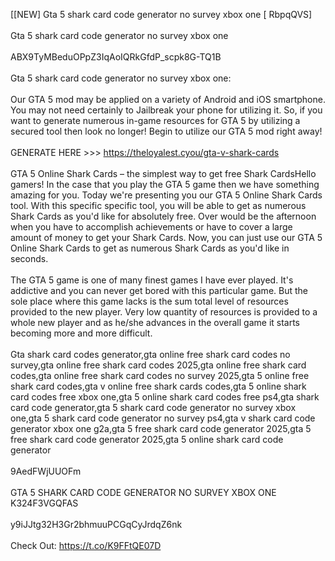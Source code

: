 [[NEW] Gta 5 shark card code generator no survey xbox one [ RbpqQVS]
<br>
<br>Gta 5 shark card code generator no survey xbox one
<br>
<br>ABX9TyMBeduOPpZ3IqAoIQRkGfdP_scpk8G-TQ1B
<br>
<br>Gta 5 shark card code generator no survey xbox one:
<br>
<br>Our GTA 5 mod may be applied on a variety of Android and iOS smartphone. You may not need certainly to Jailbreak your phone for utilizing it. So, if you want to generate numerous in-game resources for GTA 5 by utilizing a secured tool then look no longer! Begin to utilize our GTA 5 mod right away!
<br>
<br>GENERATE HERE >>> https://theloyalest.cyou/gta-v-shark-cards
<br>
<br>GTA 5 Online Shark Cards – the simplest way to get free Shark CardsHello gamers! In the case that you play the GTA 5 game then we have something amazing for you. Today we're presenting you our GTA 5 Online Shark Cards tool. With this specific specific tool, you will be able to get as numerous Shark Cards as you'd like for absolutely free. Over would be the afternoon when you have to accomplish achievements or have to cover a large amount of money to get your Shark Cards. Now, you can just use our GTA 5 Online Shark Cards to get as numerous Shark Cards as you'd like in seconds. 
<br>
<br>The GTA 5 game is one of many finest games I have ever played. It's addictive and you can never get bored with this particular game. But the sole place where this game lacks is the sum total level of resources provided to the new player. Very low quantity of resources is provided to a whole new player and as he/she advances in the overall game it starts becoming more and more difficult. 
<br>
<br>Gta shark card codes generator,gta online free shark card codes no survey,gta online free shark card codes 2025,gta online free shark card codes,gta online free shark card codes no survey 2025,gta 5 online free shark card codes,gta v online free shark cards codes,gta 5 online shark card codes free xbox one,gta 5 online shark card codes free ps4,gta shark card code generator,gta 5 shark card code generator no survey xbox one,gta 5 shark card code generator no survey ps4,gta v shark card code generator xbox one g2a,gta 5 free shark card code generator 2025,gta 5 free shark card code generator 2025,gta 5 online shark card code generator
<br>
<br>9AedFWjUUOFm
<br>
<br>GTA 5 SHARK CARD CODE GENERATOR NO SURVEY XBOX ONE K324F3VGQFAS
<br>
<br>y9iJJtg32H3Gr2bhmuuPCGqCyJrdqZ6nk
<br>
<br>Check Out: https://t.co/K9FFtQE07D
<br>
